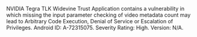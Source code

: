 NVIDIA Tegra TLK Widevine Trust Application contains a vulnerability in which missing the input parameter checking of video metadata count may lead to Arbitrary Code Execution, Denial of Service or Escalation of Privileges. Android ID: A-72315075. Severity Rating: High. Version: N/A.